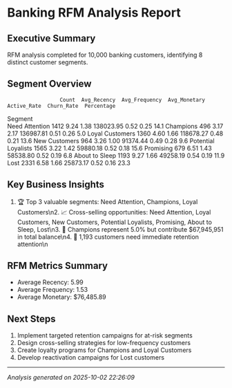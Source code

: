 # Banking RFM Analysis Report

## Executive Summary
RFM analysis completed for 10,000 banking customers, identifying 8 distinct customer segments.

## Segment Overview
                     Count  Avg_Recency  Avg_Frequency  Avg_Monetary  Active_Rate  Churn_Rate  Percentage
Segment                                                                                                  
Need Attention        1412         9.24           1.38     138023.95         0.52        0.25        14.1
Champions              496         3.17           2.17     136987.81         0.51        0.26         5.0
Loyal Customers       1360         4.60           1.66     118678.27         0.48        0.21        13.6
New Customers          964         3.26           1.00      91374.44         0.49        0.28         9.6
Potential Loyalists   1565         3.22           1.42      59880.18         0.52        0.18        15.6
Promising              679         6.51           1.43      58538.80         0.52        0.19         6.8
About to Sleep        1193         9.27           1.66      49258.19         0.54        0.19        11.9
Lost                  2331         6.58           1.66      25873.17         0.52        0.16        23.3

## Key Business Insights
1. 🏆 Top 3 valuable segments: Need Attention, Champions, Loyal Customers\n2. 📈 Cross-selling opportunities: Need Attention, Loyal Customers, New Customers, Potential Loyalists, Promising, About to Sleep, Lost\n3. 👑 Champions represent 5.0% but contribute $67,945,951 in total balance\n4. 🚨 1,193 customers need immediate retention attention\n
## RFM Metrics Summary
- Average Recency: 5.99
- Average Frequency: 1.53
- Average Monetary: $76,485.89

## Next Steps
1. Implement targeted retention campaigns for at-risk segments
2. Design cross-selling strategies for low-frequency customers
3. Create loyalty programs for Champions and Loyal Customers
4. Develop reactivation campaigns for Lost customers

---
*Analysis generated on 2025-10-02 22:26:09*
